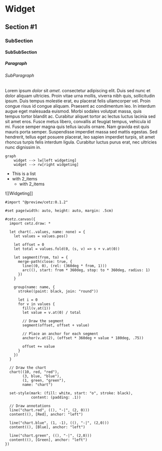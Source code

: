 # Widget

## Section #1

### SubSection

#### SubSubSection

##### Paragraph

###### SubParagraph

Lorem ipsum *dolor* sit _amet_. consectetur adipiscing elit. Duis sed nunc et dolor aliquam ultricies. Proin vitae urna mollis, viverra nibh quis, sollicitudin ipsum. Duis tempus molestie erat, eu placerat felis ullamcorper vel. Proin congue risus id congue aliquam. Praesent ac condimentum leo. In interdum augue eget malesuada euismod. Morbi sodales volutpat massa, quis tempus tortor blandit ac. Curabitur aliquet tortor ac lectus luctus lacinia sed sit amet eros. Fusce metus libero, convallis at feugiat tempus, vehicula id mi. Fusce semper magna quis tellus iaculis ornare. Nam gravida est quis mauris porta semper. Suspendisse imperdiet massa sed mattis egestas. Sed hendrerit, tellus eget posuere placerat, leo sapien imperdiet turpis, sit amet rhoncus turpis felis interdum ligula. Curabitur luctus purus erat, nec ultricies nunc dignissim in.

```mermaid
graph
	widget --> lw[left widgeting]
	widget --> rw[right widgeting]
```

- This is a list
- with 2_items
    - with 2_items

![[Widgeting]]

```typst
#import "@preview/cetz:0.1.2"

#set page(width: auto, height: auto, margin: .5cm)

#cetz.canvas({
  import cetz.draw: *

  let chart(..values, name: none) = {
    let values = values.pos()

    let offset = 0
    let total = values.fold(0, (s, v) => s + v.at(0))

    let segment(from, to) = {
      merge-path(close: true, {
        line((0, 0), (rel: (360deg * from, 1)))
        arc((), start: from * 360deg, stop: to * 360deg, radius: 1)
      })
    }

    group(name: name, {
      stroke((paint: black, join: "round"))

      let i = 0
      for v in values {
        fill(v.at(1))
        let value = v.at(0) / total

        // Draw the segment
        segment(offset, offset + value)

        // Place an anchor for each segment
        anchor(v.at(2), (offset * 360deg + value * 180deg, .75))

        offset += value
      } 
    })
  }

  // Draw the chart
  chart((10, red, "red"),
        (3, blue, "blue"),
        (1, green, "green"),
        name: "chart")
  
  set-style(mark: (fill: white, start: "o", stroke: black),
            content: (padding: .1))

  // Draw annotations
  line("chart.red", ((), "-|", (2, 0)))
  content((), [Red], anchor: "left")

  line("chart.blue", (1, -1), ((), "-|", (2,0)))
  content((), [Blue], anchor: "left")

  line("chart.green", ((), "-|", (2,0)))
  content((), [Green], anchor: "left")
})
```